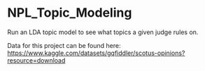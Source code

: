 # NPL_Topic_Modeling
Run an LDA topic model to see what topics a given judge rules on.


Data for this project can be found here: https://www.kaggle.com/datasets/gqfiddler/scotus-opinions?resource=download
